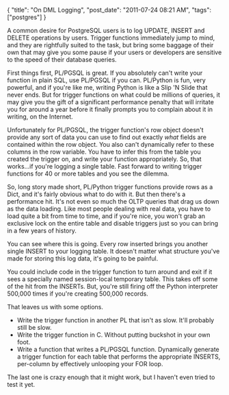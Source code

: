 {
    "title": "On DML Logging",
    "post_date": "2011-07-24 08:21 AM",
    "tags": ["postgres"]
}

A common desire for PostgreSQL users is to log UPDATE, INSERT and DELETE
operations by users. Trigger functions immediately jump to mind, and they are
rightfully suited to the task, but bring some baggage of their own that may
give you some pause if your users or developers are sensitive to the speed of
their database queries.

First things first, PL/PGSQL is great. If you absolutely can't write your
function in plain SQL, use PL/PGSQL if you can. PL/Python is fun, very
powerful, and if you're like me, writing Python is like a Slip 'N Slide that
never ends. But for trigger functions on what could be millions of queries, it
may give you the gift of a significant performance penalty that will irritate
you for around a year before it finally prompts you to complain about it in
writing, on the Internet.

Unfortunately for PL/PGSQL, the trigger function's row object doesn't provide
any sort of data you can use to find out exactly _what_ fields are contained
within the row object. You also can't dynamically refer to these columns in
the row variable. You have to infer this from the table you created the
trigger on, and write your function appropriately.  So, that works...if you're
logging a single table. Fast forward to writing trigger functions for 40 or
more tables and you see the dilemma.

So, long story made short, PL/Python trigger functions provide rows as a Dict,
and it's fairly obvious what to do with it. But then there's a performance hit.
It's not even so much the OLTP queries that drag us down as the data loading.
Like most people dealing with real data, you have to load quite a bit from time
to time, and if you're nice, you won't grab an exclusive lock on the entire
table and disable triggers just so you can bring in a few years of history.

You can see where this is going. Every row inserted brings you another single
INSERT to your logging table. It doesn't matter what structure you've made
for storing this log data, it's going to be painful.

You could include code in the trigger function to turn around and exit if it
sees a specially named session-local temporary table. This takes off some of
the hit from the INSERTs. But, you're still firing off the Python interpreter
500,000 times if you're creating 500,000 records.

That leaves us with some options.

*  Write the trigger function in another PL that isn't as slow. It'll probably
   still be slow.
*  Write the trigger function in C. Without putting buckshot in your own foot.
*  Write a function that writes a PL/PGSQL function. Dynamically generate a
   trigger function for each table that performs the appropriate INSERTS,
   per-column by effectively unlooping your FOR loop.

The last one is crazy enough that it might work, but I haven't even tried to
test it yet.